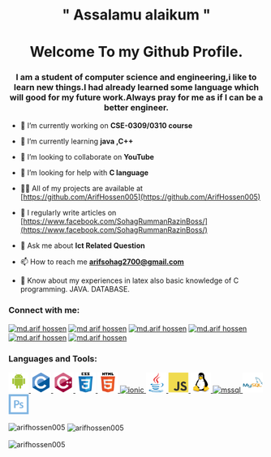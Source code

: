 <h1 align="center"> " Assalamu alaikum " </h1>
<h1 align="center">Welcome To my Github Profile.</h1>
<h3 align="center">I am a student of computer science and  engineering,i like to learn new things.I had already learned some language which will good for my future work.Always pray for me as if  I can be a better engineer.
</h3>

- 🔭 I’m currently working on **CSE-0309/0310 course**

- 🌱 I’m currently learning **java ,C++**

- 👯 I’m looking to collaborate on **YouTube**

- 🤝 I’m looking for help with **C language**

- 👨‍💻 All of my projects are available at [https://github.com/ArifHossen005](https://github.com/ArifHossen005)

- 📝 I regularly write articles on [https://www.facebook.com/SohagRummanRazinBoss/](https://www.facebook.com/SohagRummanRazinBoss/)

- 💬 Ask me about **Ict Related Question**

- 📫 How to reach me **arifsohag2700@gmail.com**

- 📄 Know about my experiences in latex also basic knowledge of C programming. JAVA. DATABASE.

<h3 align="left">Connect with me:</h3>
<p align="left">
<a href="https://twitter.com/md.arif hossen" target="blank"><img align="center" src="https://raw.githubusercontent.com/rahuldkjain/github-profile-readme-generator/master/src/images/icons/Social/twitter.svg" alt="md.arif hossen" height="30" width="40" /></a>
<a href="https://linkedin.com/in/md arif hossen" target="blank"><img align="center" src="https://raw.githubusercontent.com/rahuldkjain/github-profile-readme-generator/master/src/images/icons/Social/linked-in-alt.svg" alt="md arif hossen" height="30" width="40" /></a>
<a href="https://fb.com/md.arif hossen" target="blank"><img align="center" src="https://raw.githubusercontent.com/rahuldkjain/github-profile-readme-generator/master/src/images/icons/Social/facebook.svg" alt="md.arif hossen" height="30" width="40" /></a>
<a href="https://instagram.com/md.arif hossen" target="blank"><img align="center" src="https://raw.githubusercontent.com/rahuldkjain/github-profile-readme-generator/master/src/images/icons/Social/instagram.svg" alt="md.arif hossen" height="30" width="40" /></a>
<a href="https://codeforces.com/profile/md.arif hossen" target="blank"><img align="center" src="https://cdn.jsdelivr.net/npm/simple-icons@3.0.1/icons/codeforces.svg" alt="md.arif hossen" height="30" width="40" /></a>
<a href="https://www.topcoder.com/members/md.arif hossen" target="blank"><img align="center" src="https://cdn.jsdelivr.net/npm/simple-icons@3.0.1/icons/topcoder.svg" alt="md.arif hossen" height="30" width="40" /></a>
</p>

<h3 align="left">Languages and Tools:</h3>
<p align="left"> <a href="https://developer.android.com" target="_blank"> <img src="https://raw.githubusercontent.com/devicons/devicon/master/icons/android/android-original-wordmark.svg" alt="android" width="40" height="40"/> </a> <a href="https://www.cprogramming.com/" target="_blank"> <img src="https://raw.githubusercontent.com/devicons/devicon/master/icons/c/c-original.svg" alt="c" width="40" height="40"/> </a> <a href="https://www.w3schools.com/cpp/" target="_blank"> <img src="https://raw.githubusercontent.com/devicons/devicon/master/icons/cplusplus/cplusplus-original.svg" alt="cplusplus" width="40" height="40"/> </a> <a href="https://www.w3schools.com/css/" target="_blank"> <img src="https://raw.githubusercontent.com/devicons/devicon/master/icons/css3/css3-original-wordmark.svg" alt="css3" width="40" height="40"/> </a> <a href="https://www.w3.org/html/" target="_blank"> <img src="https://raw.githubusercontent.com/devicons/devicon/master/icons/html5/html5-original-wordmark.svg" alt="html5" width="40" height="40"/> </a> <a href="https://ionicframework.com" target="_blank"> <img src="https://upload.wikimedia.org/wikipedia/commons/d/d1/Ionic_Logo.svg" alt="ionic" width="40" height="40"/> </a> <a href="https://www.java.com" target="_blank"> <img src="https://raw.githubusercontent.com/devicons/devicon/master/icons/java/java-original.svg" alt="java" width="40" height="40"/> </a> <a href="https://developer.mozilla.org/en-US/docs/Web/JavaScript" target="_blank"> <img src="https://raw.githubusercontent.com/devicons/devicon/master/icons/javascript/javascript-original.svg" alt="javascript" width="40" height="40"/> </a> <a href="https://www.linux.org/" target="_blank"> <img src="https://raw.githubusercontent.com/devicons/devicon/master/icons/linux/linux-original.svg" alt="linux" width="40" height="40"/> </a> <a href="https://www.microsoft.com/en-us/sql-server" target="_blank"> <img src="https://www.svgrepo.com/show/303229/microsoft-sql-server-logo.svg" alt="mssql" width="40" height="40"/> </a> <a href="https://www.mysql.com/" target="_blank"> <img src="https://raw.githubusercontent.com/devicons/devicon/master/icons/mysql/mysql-original-wordmark.svg" alt="mysql" width="40" height="40"/> </a> <a href="https://www.photoshop.com/en" target="_blank"> <img src="https://raw.githubusercontent.com/devicons/devicon/master/icons/photoshop/photoshop-line.svg" alt="photoshop" width="40" height="40"/> </a> </p>

<p><img align="left" src="https://github-readme-stats.vercel.app/api/top-langs?username=arifhossen005&show_icons=true&locale=en&layout=compact" alt="arifhossen005" /></p>

<p>&nbsp;<img align="center" src="https://github-readme-stats.vercel.app/api?username=arifhossen005&show_icons=true&locale=en" alt="arifhossen005" /></p>

<p><img align="center" src="https://github-readme-streak-stats.herokuapp.com/?user=arifhossen005&" alt="arifhossen005" /></p>

